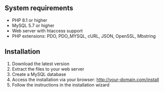 ## System requirements

- PHP 8.1 or higher
- MySQL 5.7 or higher
- Web server with htaccess support
- PHP extensions: PDO, PDO_MYSQL, cURL, JSON, OpenSSL, Mbstring

## Installation

1. Download the latest version
2. Extract the files to your web server
3. Create a MySQL database
4. Access the installation via your browser: http://your-domain.com/install
5. Follow the instructions in the installation wizard
